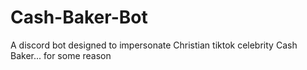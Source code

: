 # Cash-Baker-Bot
A discord bot designed to impersonate Christian tiktok celebrity Cash Baker... for some reason
